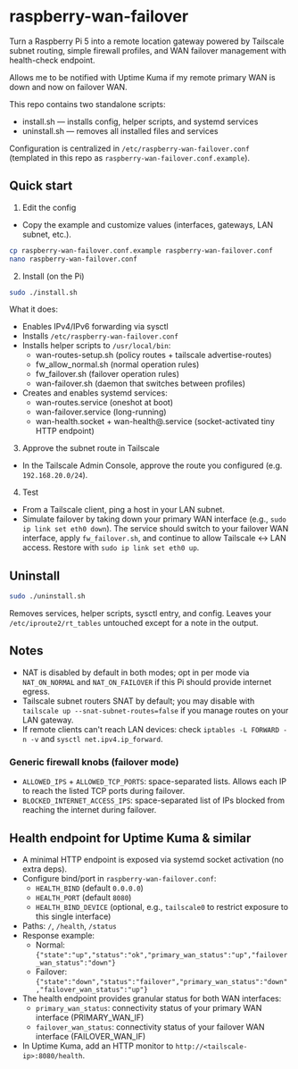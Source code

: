 # raspberry-wan-failover

Turn a Raspberry Pi 5 into a remote location gateway powered by Tailscale subnet routing, simple firewall profiles, and WAN failover management with health-check endpoint.

Allows me to be notified with Uptime Kuma if my remote primary WAN is down and now on failover WAN. 

This repo contains two standalone scripts:
- install.sh — installs config, helper scripts, and systemd services
- uninstall.sh — removes all installed files and services

Configuration is centralized in `/etc/raspberry-wan-failover.conf` (templated in this repo as `raspberry-wan-failover.conf.example`).

## Quick start

1) Edit the config

- Copy the example and customize values (interfaces, gateways, LAN subnet, etc.).

```sh
cp raspberry-wan-failover.conf.example raspberry-wan-failover.conf
nano raspberry-wan-failover.conf
```

2) Install (on the Pi)

```sh
sudo ./install.sh
```

What it does:
- Enables IPv4/IPv6 forwarding via sysctl
- Installs `/etc/raspberry-wan-failover.conf`
- Installs helper scripts to `/usr/local/bin`:
	- wan-routes-setup.sh (policy routes + tailscale advertise-routes)
	- fw_allow_normal.sh (normal operation rules)
	- fw_failover.sh (failover operation rules)
	- wan-failover.sh (daemon that switches between profiles)
- Creates and enables systemd services:
	- wan-routes.service (oneshot at boot)
	- wan-failover.service (long-running)
	- wan-health.socket + wan-health@.service (socket-activated tiny HTTP endpoint)

3) Approve the subnet route in Tailscale

- In the Tailscale Admin Console, approve the route you configured (e.g. `192.168.20.0/24`).

4) Test

- From a Tailscale client, ping a host in your LAN subnet.
- Simulate failover by taking down your primary WAN interface (e.g., `sudo ip link set eth0 down`). The service should switch to your failover WAN interface, apply `fw_failover.sh`, and continue to allow Tailscale <-> LAN access. Restore with `sudo ip link set eth0 up`.

## Uninstall

```sh
sudo ./uninstall.sh
```

Removes services, helper scripts, sysctl entry, and config. Leaves your `/etc/iproute2/rt_tables` untouched except for a note in the output.

## Notes

- NAT is disabled by default in both modes; opt in per mode via `NAT_ON_NORMAL` and `NAT_ON_FAILOVER` if this Pi should provide internet egress.
- Tailscale subnet routers SNAT by default; you may disable with `tailscale up --snat-subnet-routes=false` if you manage routes on your LAN gateway.
- If remote clients can't reach LAN devices: check `iptables -L FORWARD -n -v` and `sysctl net.ipv4.ip_forward`.

### Generic firewall knobs (failover mode)

- `ALLOWED_IPS` + `ALLOWED_TCP_PORTS`: space-separated lists. Allows each IP to reach the listed TCP ports during failover.
- `BLOCKED_INTERNET_ACCESS_IPS`: space-separated list of IPs blocked from reaching the internet during failover.

## Health endpoint for Uptime Kuma & similar

- A minimal HTTP endpoint is exposed via systemd socket activation (no extra deps).
- Configure bind/port in `raspberry-wan-failover.conf`:
	- `HEALTH_BIND` (default `0.0.0.0`)
	- `HEALTH_PORT` (default `8080`)
	- `HEALTH_BIND_DEVICE` (optional, e.g., `tailscale0` to restrict exposure to this single interface)
- Paths: `/`, `/health`, `/status`
- Response example:
	- Normal: `{"state":"up","status":"ok","primary_wan_status":"up","failover_wan_status":"down"}`
	- Failover: `{"state":"down","status":"failover","primary_wan_status":"down","failover_wan_status":"up"}`
- The health endpoint provides granular status for both WAN interfaces:
	- `primary_wan_status`: connectivity status of your primary WAN interface (PRIMARY_WAN_IF)
	- `failover_wan_status`: connectivity status of your failover WAN interface (FAILOVER_WAN_IF)
- In Uptime Kuma, add an HTTP monitor to `http://<tailscale-ip>:8080/health`.
